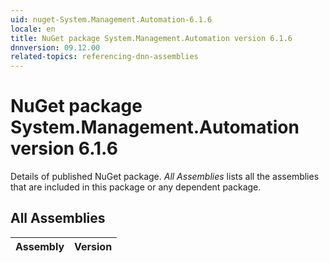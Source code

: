 ```yaml
---
uid: nuget-System.Management.Automation-6.1.6
locale: en
title: NuGet package System.Management.Automation version 6.1.6
dnnversion: 09.12.00
related-topics: referencing-dnn-assemblies
---
```


# NuGet package System.Management.Automation version 6.1.6
Details of published NuGet package.
*All Assemblies* lists all the assemblies that are included in this package or any dependent package.

## All Assemblies

|Assembly|Version|
|---|---|

